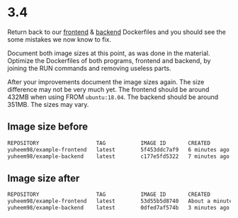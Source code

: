 # 3.4

Return back to our [frontend](https://github.com/docker-hy/material-applications/tree/main/example-frontend) & [backend](https://github.com/docker-hy/material-applications/tree/main/example-backend) Dockerfiles and you should see the some mistakes we now know to fix.

Document both image sizes at this point, as was done in the material. Optimize the Dockerfiles of both programs, frontend and backend, by joining the RUN commands and removing useless parts.

After your improvements document the image sizes again. The size difference may not be very much yet. The frontend should be around 432MB when using FROM `ubuntu:18.04`. The backend should be around 351MB. The sizes may vary.

## Image size before

```sh
REPOSITORY                  TAG           IMAGE ID       CREATED          SIZE
yuheem98/example-frontend   latest        5f453ddc7af9   6 minutes ago    667MB
yuheem98/example-backend    latest        c177e5fd5322   7 minutes ago    1.03GB
```

## Image size after

```sh
REPOSITORY                  TAG           IMAGE ID       CREATED              SIZE
yuheem98/example-frontend   latest        53d55b5d8740   About a minute ago   455MB
yuheem98/example-backend    latest        0dfed7af574b   3 minutes ago        1.01GB
```
